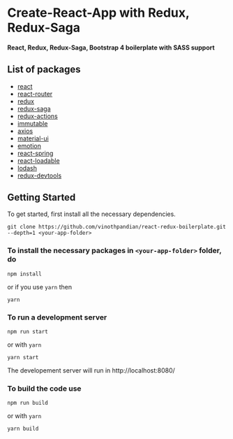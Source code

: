 # Create-React-App with Redux, Redux-Saga

#### React, Redux, Redux-Saga, Bootstrap 4 boilerplate with SASS support

## List of packages

- [react](https://reactjs.org/)
- [react-router](https://github.com/ReactTraining/react-router)
- [redux](https://redux.js.org/)
- [redux-saga](https://redux-saga.js.org/)
- [redux-actions](https://redux-actions.js.org/)
- [immutable](https://facebook.github.io/immutable-js/)
- [axios](https://github.com/axios/axios)
- [material-ui](https://material-ui-next.com/)
- [emotion](https://emotion.sh/)
- [react-spring](http://react-spring.surge.sh/)
- [react-loadable](https://github.com/jamiebuilds/react-loadable)
- [lodash](https://lodash.com/)
- [redux-devtools](https://github.com/zalmoxisus/redux-devtools-extension)

## Getting Started

To get started, first install all the necessary dependencies.

```
git clone https://github.com/vinothpandian/react-redux-boilerplate.git --depth=1 <your-app-folder>
```

### To install the necessary packages in `<your-app-folder>` folder, do

```
npm install
```

or if you use `yarn` then

```
yarn
```

### To run a development server

```
npm run start
```

or with `yarn`

```
yarn start
```

The developement server will run in http://localhost:8080/

### To build the code use

```
npm run build
```

or with `yarn`

```
yarn build
```
